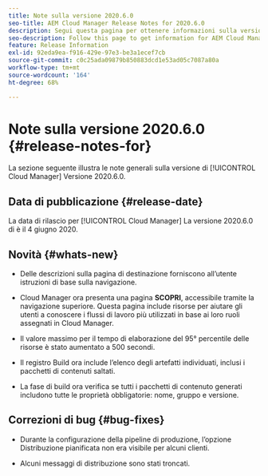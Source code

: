 ```yaml
---
title: Note sulla versione 2020.6.0
seo-title: AEM Cloud Manager Release Notes for 2020.6.0
description: Segui questa pagina per ottenere informazioni sulla versione 2020.6.0 di Cloud Manager
seo-description: Follow this page to get information for AEM Cloud Manager Release 2020.6.0
feature: Release Information
exl-id: 92eda9ea-f916-429e-97e3-be3a1ecef7cb
source-git-commit: c0c25ada09879b850883dcd1e53ad05c7087a80a
workflow-type: tm+mt
source-wordcount: '164'
ht-degree: 68%

---
```


# Note sulla versione 2020.6.0 {#release-notes-for}

La sezione seguente illustra le note generali sulla versione di [!UICONTROL Cloud Manager] Versione 2020.6.0.

## Data di pubblicazione {#release-date}

La data di rilascio per [!UICONTROL Cloud Manager] La versione 2020.6.0 di è il 4 giugno 2020.

## Novità {#whats-new}

* Delle descrizioni sulla pagina di destinazione forniscono all’utente istruzioni di base sulla navigazione.

* Cloud Manager ora presenta una pagina **SCOPRI**, accessibile tramite la navigazione superiore. Questa pagina include risorse per aiutare gli utenti a conoscere i flussi di lavoro più utilizzati in base ai loro ruoli assegnati in Cloud Manager.

* Il valore massimo per il tempo di elaborazione del 95° percentile delle risorse è stato aumentato a 500 secondi.

* Il registro Build ora include l’elenco degli artefatti individuati, inclusi i pacchetti di contenuti saltati.

* La fase di build ora verifica se tutti i pacchetti di contenuto generati includono tutte le proprietà obbligatorie: nome, gruppo e versione.

## Correzioni di bug {#bug-fixes}

* Durante la configurazione della pipeline di produzione, l’opzione Distribuzione pianificata non era visibile per alcuni clienti.

* Alcuni messaggi di distribuzione sono stati troncati.
